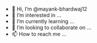 - 👋 Hi, I’m @mayank-bhardwaj12
- 👀 I’m interested in ...
- 🌱 I’m currently learning ...
- 💞️ I’m looking to collaborate on ...
- 📫 How to reach me ...
<html>
  <body>
    <title>/mayank</title>
  </body>
</html>
<!---
mayank-bhardwaj12/mayank-bhardwaj12 is a ✨ special ✨ repository because its `README.md` (this file) appears on your GitHub profile.
You can click the Preview link to take a look at your changes.
--->
